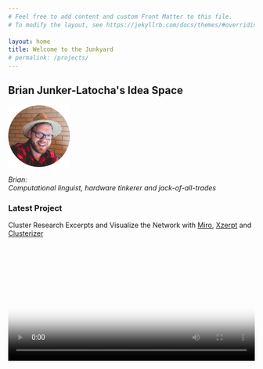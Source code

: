 ```yaml
---
# Feel free to add content and custom Front Matter to this file.
# To modify the layout, see https://jekyllrb.com/docs/themes/#overriding-theme-defaults

layout: home
title: Welcome to the Junkyard
# permalink: /projects/
---
```

## Brian Junker-Latocha's Idea Space

<img src="/assets/images/spainCircle.png" alt="BrianInHat" width="25%">

*Brian:  
Computational linguist, hardware tinkerer and jack-of-all-trades*

### Latest Project
Cluster Research Excerpts and Visualize the Network with [Miro](https://miro.com), [Xzerpt](https://xzerpt.com) and [Clusterizer](https://miro.com/marketplace/clusterizer/)
<video src="/assets/images/xzerpt_demo.mp4" autoplay poster="/assets/images/postermiro.png" width="100%">
